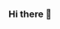 ### Hi there 👋

<!--
**Asadullahshah/Asadullahshah** is a ✨ _special_ ✨ repository because its `README.md` (this file) appears on your GitHub profile.

Here are some ideas to get you started:

🔭 I’m currently working on React.js and Node.js
🌱 I’m currently learning Devops
👯 I’m learning and looking to collaborate on Statistical Modeling 
🤔 I’m looking for help with Docker
💬 Ask me about life
 📫 How to reach me: asadullahshah002@gmail.com
 😄 Pronouns: He/Him
 ⚡ Fun fact: I compose music in my free time
-->
